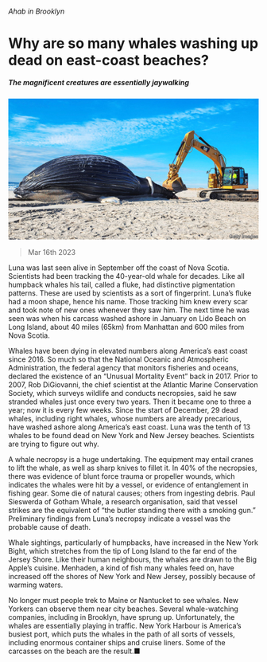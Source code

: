 ###### Ahab in Brooklyn

# Why are so many whales washing up dead on east-coast beaches? 

##### The magnificent creatures are essentially jaywalking 

![image](images/20230318_USP002.jpg) 

> Mar 16th 2023 

Luna was last seen alive in September off the coast of Nova Scotia. Scientists had been tracking the 40-year-old whale for decades. Like all humpback whales his tail, called a fluke, had distinctive pigmentation patterns. These are used by scientists as a sort of fingerprint. Luna’s fluke had a moon shape, hence his name. Those tracking him knew every scar and took note of new ones whenever they saw him. The next time he was seen was when his carcass washed ashore in January on Lido Beach on Long Island, about 40 miles (65km) from Manhattan and 600 miles from Nova Scotia. 

Whales have been dying in elevated numbers along America’s east coast since 2016. So much so that the National Oceanic and Atmospheric Administration, the federal agency that monitors fisheries and oceans, declared the existence of an “Unusual Mortality Event” back in 2017. Prior to 2007, Rob DiGiovanni, the chief scientist at the Atlantic Marine Conservation Society, which surveys wildlife and conducts necropsies, said he saw stranded whales just once every two years. Then it became one to three a year; now it is every few weeks. Since the start of December, 29 dead whales, including right whales, whose numbers are already precarious, have washed ashore along America’s east coast. Luna was the tenth of 13 whales to be found dead on New York and New Jersey beaches. Scientists are trying to figure out why.

A whale necropsy is a huge undertaking. The equipment may entail cranes to lift the whale, as well as sharp knives to fillet it. In 40% of the necropsies, there was evidence of blunt force trauma or propeller wounds, which indicates the whales were hit by a vessel, or evidence of entanglement in fishing gear. Some die of natural causes; others from ingesting debris. Paul Sieswerda of Gotham Whale, a research organisation, said that vessel strikes are the equivalent of “the butler standing there with a smoking gun.” Preliminary findings from Luna’s necropsy indicate a vessel was the probable cause of death. 

Whale sightings, particularly of humpbacks, have increased in the New York Bight, which stretches from the tip of Long Island to the far end of the Jersey Shore. Like their human neighbours, the whales are drawn to the Big Apple’s cuisine. Menhaden, a kind of fish many whales feed on, have increased off the shores of New York and New Jersey, possibly because of warming waters.

No longer must people trek to Maine or Nantucket to see whales. New Yorkers can observe them near city beaches. Several whale-watching companies, including in Brooklyn, have sprung up. Unfortunately, the whales are essentially playing in traffic. New York Harbour is America’s busiest port, which puts the whales in the path of all sorts of vessels, including enormous container ships and cruise liners. Some of the carcasses on the beach are the result.■


